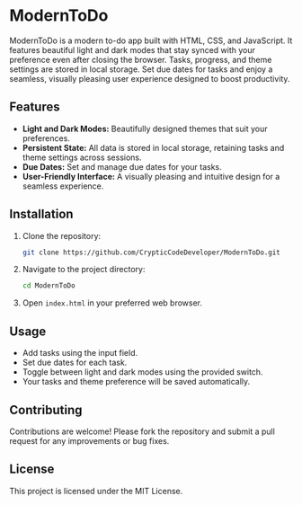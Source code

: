 # ModernToDo

ModernToDo is a modern to-do app built with HTML, CSS, and JavaScript. It features beautiful light and dark modes that stay synced with your preference even after closing the browser. Tasks, progress, and theme settings are stored in local storage. Set due dates for tasks and enjoy a seamless, visually pleasing user experience designed to boost productivity.

## Features

- **Light and Dark Modes:** Beautifully designed themes that suit your preferences.
- **Persistent State:** All data is stored in local storage, retaining tasks and theme settings across sessions.
- **Due Dates:** Set and manage due dates for your tasks.
- **User-Friendly Interface:** A visually pleasing and intuitive design for a seamless experience.

## Installation

1. Clone the repository:
    ```sh
    git clone https://github.com/CrypticCodeDeveloper/ModernToDo.git
    ```

2. Navigate to the project directory:
    ```sh
    cd ModernToDo
    ```

3. Open `index.html` in your preferred web browser.

## Usage

- Add tasks using the input field.
- Set due dates for each task.
- Toggle between light and dark modes using the provided switch.
- Your tasks and theme preference will be saved automatically.

## Contributing

Contributions are welcome! Please fork the repository and submit a pull request for any improvements or bug fixes.

## License

This project is licensed under the MIT License.
